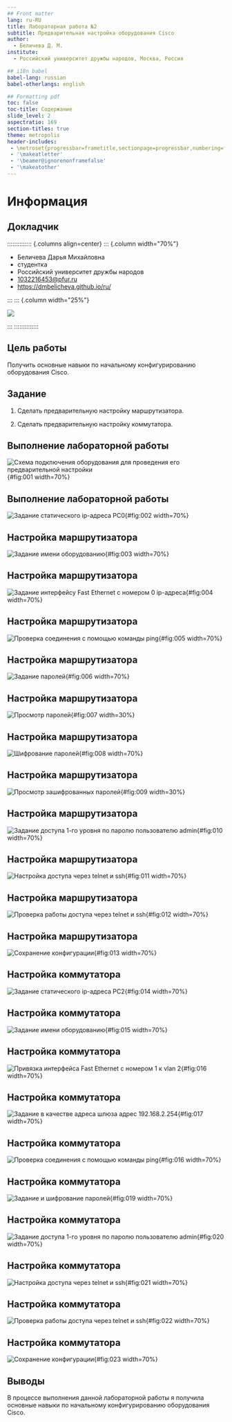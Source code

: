 ```yaml
---
## Front matter
lang: ru-RU
title: Лабораторная работа №2
subtitle: Предварительная настройка оборудования Cisco
author:
  - Беличева Д. М.
institute:
  - Российский университет дружбы народов, Москва, Россия

## i18n babel
babel-lang: russian
babel-otherlangs: english

## Formatting pdf
toc: false
toc-title: Содержание
slide_level: 2
aspectratio: 169
section-titles: true
theme: metropolis
header-includes:
 - \metroset{progressbar=frametitle,sectionpage=progressbar,numbering=fraction}
 - '\makeatletter'
 - '\beamer@ignorenonframefalse'
 - '\makeatother'
---
```


# Информация

## Докладчик

:::::::::::::: {.columns align=center}
::: {.column width="70%"}

  * Беличева Дарья Михайловна
  * студентка
  * Российский университет дружбы народов
  * [1032216453@pfur.ru](mailto:1032216453@pfur.ru)
  * <https://dmbelicheva.github.io/ru/>

:::
::: {.column width="25%"}

![](./image/belicheva.jpg)

:::
::::::::::::::

## Цель работы

Получить основные навыки по начальному конфигурированию оборудования Cisco.

## Задание

1. Сделать предварительную настройку маршрутизатора.

2. Сделать предварительную настройку коммутатора.

## Выполнение лабораторной работы

![Схема подключения оборудования для проведения его предварительной настройки](image/1.png){#fig:001 width=70%}

## Выполнение лабораторной работы

![Задание статического ip-адреса PC0](image/2.png){#fig:002 width=70%}

## Настройка маршрутизатора

![Задание имени оборудованию](image/3.png){#fig:003 width=70%}

## Настройка маршрутизатора

![Задание интерфейсу Fast Ethernet с номером 0 ip-адреса](image/4.png){#fig:004 width=70%}

## Настройка маршрутизатора

![Проверка соединения с помощью команды ping](image/5.png){#fig:005 width=70%}

## Настройка маршрутизатора

![Задание паролей](image/6.png){#fig:006 width=70%}

## Настройка маршрутизатора

![Просмотр паролей](image/7.png){#fig:007 width=30%}

## Настройка маршрутизатора

![Шифрование паролей](image/8.png){#fig:008 width=70%}

## Настройка маршрутизатора

![Просмотр зашифрованных паролей](image/9.png){#fig:009 width=30%}

## Настройка маршрутизатора

![Задание доступа 1-го уровня по паролю пользователю admin](image/10.png){#fig:010 width=70%}

## Настройка маршрутизатора

![Настройка доступа через telnet и ssh](image/11.png){#fig:011 width=70%}

## Настройка маршрутизатора

![Проверка работы доступа через telnet и ssh](image/12.png){#fig:012 width=70%}

## Настройка маршрутизатора

![Сохранение конфигурации](image/13.png){#fig:013 width=70%}

## Настройка коммутатора

![Задание статического ip-адреса PC2](image/14.png){#fig:014 width=70%}

## Настройка коммутатора

![Задание имени оборудованию](image/15.png){#fig:015 width=70%}

## Настройка коммутатора

![Привязка интерфейса Fast Ethernet с номером 1 к vlan 2](image/16.png){#fig:016 width=70%}

## Настройка коммутатора

![Задание в качестве адреса шлюза адрес 192.168.2.254](image/17.png){#fig:017 width=70%}

## Настройка коммутатора

![Проверка соединения с помощью команды ping](image/18.png){#fig:016 width=70%}

## Настройка коммутатора

![Задание и шифрование паролей](image/19.png){#fig:019 width=70%}

## Настройка коммутатора

![Задание доступа 1-го уровня по паролю пользователю admin](image/20.png){#fig:020 width=70%}

## Настройка коммутатора

![Настройка доступа через telnet и ssh](image/21.png){#fig:021 width=70%}

## Настройка коммутатора

![Проверка работы доступа через telnet и ssh](image/22.png){#fig:022 width=70%}

## Настройка коммутатора

![Сохранение конфигурации](image/23.png){#fig:023 width=70%}

## Выводы

В процессе выполнения данной лабораторной работы я получила основные навыки по начальному конфигурированию оборудования Cisco.